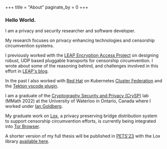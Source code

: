 +++
title = "About"
paginate_by = 0
+++

### Hello World.

I am a privacy and security researcher and software developer.

My research focuses on privacy enhancing technologies and censorship circumvention systems.

I previously worked with the [LEAP Encryption Access Project](https://leap.se/) on designing robust, UDP based pluggable transports for censorship circumvention. I wrote about some of the reasoning behind, and challenges involved in this effort in [LEAP's blog](https://leap.se/#blog). 


In the past I also worked with [Red Hat](https://www.redhat.com/en) on Kubernetes [Cluster Federation](https://github.com/kubernetes-sigs/kubefed) and the [Tekton vscode plugin](https://github.com/redhat-developer/vscode-tekton).

I am a graduate of the [Cryptography Security and Privacy (CrySP)](https://crysp.uwaterloo.ca/) lab (MMath 2022) at the University of Waterloo in Ontario, Canada where I worked under [Ian Goldberg](https://cs.uwaterloo.ca/~iang/). 

My graduate work on [Lox](https://uwspace.uwaterloo.ca/handle/10012/18333), a privacy preserving bridge distribution system to support censorship circumvention efforts, is currently being integrated into [Tor Browser](https://gitlab.torproject.org/tpo/anti-censorship/lox-rs). 

A shorter version of my full thesis will be published in [PETS'23](https://petsymposium.org/popets/2023/popets-2023-0029.php) with the Lox library [available here](https://git-crysp.uwaterloo.ca/iang/lox).



